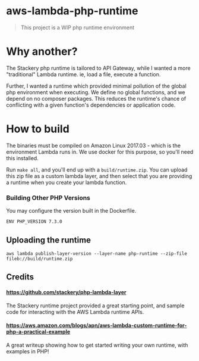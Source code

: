 # aws-lambda-php-runtime
> This project is a WIP php runtime environment

# Why another?
The Stackery php runtime is tailored to API Gateway, while I wanted a more "traditional"
Lambda runtime. ie, load a file, execute a function.

Further, I wanted a runtime which provided minimal pollution of the global php environment
when executing. We define no global functions, and we depend on no composer packages.
This reduces the runtime's chance of conflicting with a given function's dependencies or
application code.

# How to build
The binaries must be compiled on Amazon Linux 2017.03 - which is the environment Lambda
runs in. We use docker for this purpose, so you'll need this installed.

Run `make all`, and you'll end up with a `build/runtime.zip`. You can upload this zip file
as a custom lambda layer, and then select that you are providing a runtime when you create
your lambda function.

### Building Other PHP Versions
You may configure the version built in the Dockerfile.
```
ENV PHP_VERSION 7.3.0
```

## Uploading the runtime
`aws lambda publish-layer-version --layer-name php-runtime --zip-file fileb://build/runtime.zip`

## Credits 

#### https://github.com/stackery/php-lambda-layer
The Stackery runtime project provided a great starting point, and sample code for
interacting with the AWS Lambda runtime APIs.

#### https://aws.amazon.com/blogs/apn/aws-lambda-custom-runtime-for-php-a-practical-example
A great writeup showing how to get started writing your own runtime, with examples in PHP!